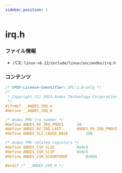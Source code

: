 ```yaml
---
sidebar_position: 1
---
```

# irq.h

### ファイル情報

- パス: `linux-v6.12/include/linux/soc/andes/irq.h`

### コンテンツ

```h
/* SPDX-License-Identifier: GPL-2.0-only */
/*
 * Copyright (C) 2023 Andes Technology Corporation
 */
#ifndef __ANDES_IRQ_H
#define __ANDES_IRQ_H

/* Andes PMU irq number */
#define ANDES_RV_IRQ_PMOVI		18
#define ANDES_RV_IRQ_LAST		ANDES_RV_IRQ_PMOVI
#define ANDES_SLI_CAUSE_BASE		256

/* Andes PMU related registers */
#define ANDES_CSR_SLIE			0x9c4
#define ANDES_CSR_SLIP			0x9c5
#define ANDES_CSR_SCOUNTEROF		0x9d4

#endif /* __ANDES_IRQ_H */

```
